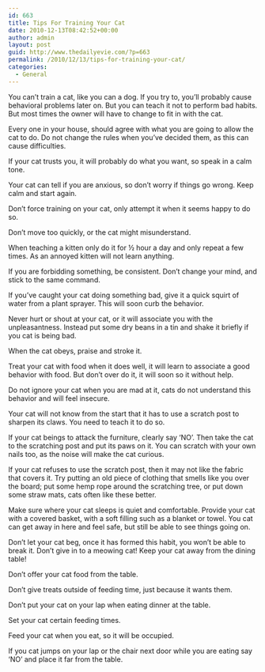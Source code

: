 ```yaml
---
id: 663
title: Tips For Training Your Cat
date: 2010-12-13T08:42:52+00:00
author: admin
layout: post
guid: http://www.thedailyevie.com/?p=663
permalink: /2010/12/13/tips-for-training-your-cat/
categories:
  - General
---
```

You can’t train a cat, like you can a dog. If you try to, you’ll probably cause behavioral problems later on. But you can teach it not to perform bad habits. But most times the owner will have to change to fit in with the cat.

Every one in your house, should agree with what you are going to allow the cat to do. Do not change the rules when you’ve decided them, as this can cause difficulties.

If your cat trusts you, it will probably do what you want, so speak in a calm tone.
  
Your cat can tell if you are anxious, so don’t worry if things go wrong. Keep calm and start again.
  
Don’t force training on your cat, only attempt it when it seems happy to do so.
  
Don’t move too quickly, or the cat might misunderstand.
  
When teaching a kitten only do it for ½ hour a day and only repeat a few times. As an annoyed kitten will not learn anything.
  
If you are forbidding something, be consistent. Don’t change your mind, and stick to the same command.
  
If you’ve caught your cat doing something bad, give it a quick squirt of water from a plant sprayer. This will soon curb the behavior.
  
Never hurt or shout at your cat, or it will associate you with the unpleasantness. Instead put some dry beans in a tin and shake it briefly if you cat is being bad.
  
When the cat obeys, praise and stroke it.
  
Treat your cat with food when it does well, it will learn to associate a good behavior with food. But don’t over do it, it will soon so it without help.
  
Do not ignore your cat when you are mad at it, cats do not understand this behavior and will feel insecure.

Your cat will not know from the start that it has to use a scratch post to sharpen its claws. You need to teach it to do so.

If your cat beings to attack the furniture, clearly say ‘NO’. Then take the cat to the scratching post and put its paws on it. You can scratch with your own nails too, as the noise will make the cat curious.

If your cat refuses to use the scratch post, then it may not like the fabric that covers it. Try putting an old piece of clothing that smells like you over the board; put some hemp rope around the scratching tree, or put down some straw mats, cats often like these better.

Make sure where your cat sleeps is quiet and comfortable. Provide your cat with a covered basket, with a soft filling such as a blanket or towel. You cat can get away in here and feel safe, but still be able to see things going on.

Don’t let your cat beg, once it has formed this habit, you won’t be able to break it. Don’t give in to a meowing cat! Keep your cat away from the dining table!
  
Don’t offer your cat food from the table.
  
Don’t give treats outside of feeding time, just because it wants them.
  
Don’t put your cat on your lap when eating dinner at the table.
  
Set your cat certain feeding times.
  
Feed your cat when you eat, so it will be occupied.
  
If you cat jumps on your lap or the chair next door while you are eating say ‘NO’ and place it far from the table.